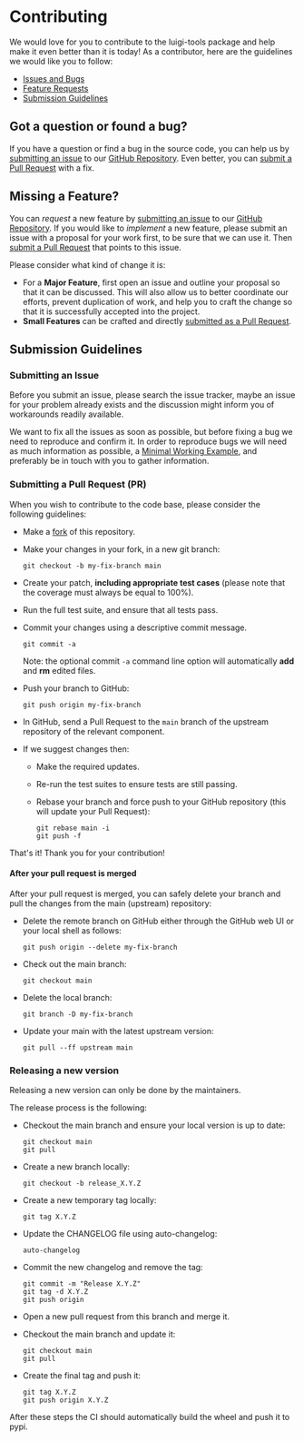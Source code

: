 # Contributing

We would love for you to contribute to the luigi-tools package and help make it even better
than it is today! As a contributor, here are the guidelines we would like you to follow:
* [Issues and Bugs](#issue)
* [Feature Requests](#feature)
* [Submission Guidelines](#submit)

## <a name="issue"></a> Got a question or found a bug?

If you have a question or find a bug in the source code, you can help us by
[submitting an issue](#submit-issue) to our [GitHub Repository][github]. Even better, you can
[submit a Pull Request](#submit-pr) with a fix.

## <a name="feature"></a> Missing a Feature?

You can *request* a new feature by [submitting an issue](#submit-issue) to our
[GitHub Repository][github]. If you would like to *implement* a new feature, please submit an
issue with a proposal for your work first, to be sure that we can use it. Then
[submit a Pull Request](#submit-pr) that points to this issue.

Please consider what kind of change it is:
* For a **Major Feature**, first open an issue and outline your proposal so that it can be
discussed. This will also allow us to better coordinate our efforts, prevent duplication of work,
and help you to craft the change so that it is successfully accepted into the project.
* **Small Features** can be crafted and directly [submitted as a Pull Request](#submit-pr).

## <a name="submit"></a> Submission Guidelines

### <a name="submit-issue"></a> Submitting an Issue

Before you submit an issue, please search the issue tracker, maybe an issue for your problem
already exists and the discussion might inform you of workarounds readily available.

We want to fix all the issues as soon as possible, but before fixing a bug we need to reproduce
and confirm it. In order to reproduce bugs we will need as much information as possible, a
[Minimal Working Example](https://stackoverflow.com/help/minimal-reproducible-example), and
preferably be in touch with you to gather information.

### <a name="submit-pr"></a> Submitting a Pull Request (PR)

When you wish to contribute to the code base, please consider the following guidelines:
* Make a [fork](https://guides.github.com/activities/forking/) of this repository.
* Make your changes in your fork, in a new git branch:
  ```shell
  git checkout -b my-fix-branch main
  ```

* Create your patch, **including appropriate test cases** (please note that the coverage must
  always be equal to 100%).
* Run the full test suite, and ensure that all tests pass.
* Commit your changes using a descriptive commit message.
  ```shell
  git commit -a
  ```

  Note: the optional commit `-a` command line option will automatically **add** and **rm** edited
  files.
* Push your branch to GitHub:
  ```shell
  git push origin my-fix-branch
  ```

* In GitHub, send a Pull Request to the `main` branch of the upstream repository of the relevant
  component.
* If we suggest changes then:
  * Make the required updates.
  * Re-run the test suites to ensure tests are still passing.
  * Rebase your branch and force push to your GitHub repository (this will update your Pull Request):

    ```shell
    git rebase main -i
    git push -f
    ```

That's it! Thank you for your contribution!

#### After your pull request is merged

After your pull request is merged, you can safely delete your branch and pull the changes from the
main (upstream) repository:
* Delete the remote branch on GitHub either through the GitHub web UI or your local shell as follows:
  ```shell
  git push origin --delete my-fix-branch
  ```

* Check out the main branch:
  ```shell
  git checkout main
  ```

* Delete the local branch:
  ```shell
  git branch -D my-fix-branch
  ```

* Update your main with the latest upstream version:
  ```shell
  git pull --ff upstream main
  ```

### <a name="release"></a> Releasing a new version

Releasing a new version can only be done by the maintainers.

The release process is the following:
* Checkout the main branch and ensure your local version is up to date:
  ```shell
  git checkout main
  git pull
  ```

* Create a new branch locally:
  ```shell
  git checkout -b release_X.Y.Z
  ```

* Create a new temporary tag locally:
  ```shell
  git tag X.Y.Z
  ```

* Update the CHANGELOG file using auto-changelog:
  ```shell
  auto-changelog
  ```

* Commit the new changelog and remove the tag:
  ```shell
  git commit -m "Release X.Y.Z"
  git tag -d X.Y.Z
  git push origin
  ```

* Open a new pull request from this branch and merge it.
* Checkout the main branch and update it:
  ```shell
  git checkout main
  git pull
  ```

* Create the final tag and push it:
  ```shell
  git tag X.Y.Z
  git push origin X.Y.Z
  ```

After these steps the CI should automatically build the wheel and push it to pypi.

[github]: https://github.com/BlueBrain/NeuroTS
